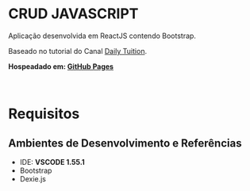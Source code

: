 
# CRUD JAVASCRIPT
Aplicação desenvolvida em ReactJS contendo Bootstrap. 

Baseado no tutorial do Canal [Daily Tuition](https://www.youtube.com/watch?v=pcelNF8Ckhk&t=1147s&ab_channel=DailyTuition).

**Hospeadado em: [GitHub Pages](https://equipe-777.github.io/crud-javascript/src/)**


&nbsp;


# Requisitos


## **Ambientes de Desenvolvimento e Referências**

* IDE:    **VSCODE 1.55.1**
* Bootstrap
* Dexie.js
